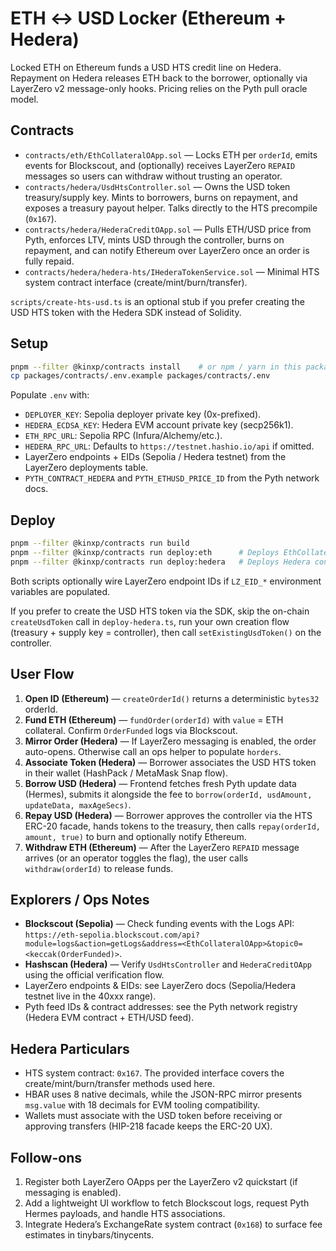 # ETH ↔ USD Locker (Ethereum + Hedera)

Locked ETH on Ethereum funds a USD HTS credit line on Hedera. Repayment on Hedera releases ETH back to the borrower, optionally via LayerZero v2 message-only hooks. Pricing relies on the Pyth pull oracle model.

## Contracts

- `contracts/eth/EthCollateralOApp.sol` — Locks ETH per `orderId`, emits events for Blockscout, and (optionally) receives LayerZero `REPAID` messages so users can withdraw without trusting an operator.
- `contracts/hedera/UsdHtsController.sol` — Owns the USD token treasury/supply key. Mints to borrowers, burns on repayment, and exposes a treasury payout helper. Talks directly to the HTS precompile (`0x167`).
- `contracts/hedera/HederaCreditOApp.sol` — Pulls ETH/USD price from Pyth, enforces LTV, mints USD through the controller, burns on repayment, and can notify Ethereum over LayerZero once an order is fully repaid.
- `contracts/hedera/hedera-hts/IHederaTokenService.sol` — Minimal HTS system contract interface (create/mint/burn/transfer).

`scripts/create-hts-usd.ts` is an optional stub if you prefer creating the USD HTS token with the Hedera SDK instead of Solidity.

## Setup

```bash
pnpm --filter @kinxp/contracts install    # or npm / yarn in this package
cp packages/contracts/.env.example packages/contracts/.env
```

Populate `.env` with:

- `DEPLOYER_KEY`: Sepolia deployer private key (0x-prefixed).
- `HEDERA_ECDSA_KEY`: Hedera EVM account private key (secp256k1).
- `ETH_RPC_URL`: Sepolia RPC (Infura/Alchemy/etc.).
- `HEDERA_RPC_URL`: Defaults to `https://testnet.hashio.io/api` if omitted.
- LayerZero endpoints + EIDs (Sepolia / Hedera testnet) from the LayerZero deployments table.
- `PYTH_CONTRACT_HEDERA` and `PYTH_ETHUSD_PRICE_ID` from the Pyth network docs.

## Deploy

```bash
pnpm --filter @kinxp/contracts run build
pnpm --filter @kinxp/contracts run deploy:eth      # Deploys EthCollateralOApp to Sepolia
pnpm --filter @kinxp/contracts run deploy:hedera   # Deploys Hedera contracts, creates USD HTS, transfers controller ownership
```

Both scripts optionally wire LayerZero endpoint IDs if `LZ_EID_*` environment variables are populated.

If you prefer to create the USD HTS token via the SDK, skip the on-chain `createUsdToken` call in `deploy-hedera.ts`, run your own creation flow (treasury + supply key = controller), then call `setExistingUsdToken()` on the controller.

## User Flow

1. **Open ID (Ethereum)** — `createOrderId()` returns a deterministic `bytes32` orderId.
2. **Fund ETH (Ethereum)** — `fundOrder(orderId)` with `value` = ETH collateral. Confirm `OrderFunded` logs via Blockscout.
3. **Mirror Order (Hedera)** — If LayerZero messaging is enabled, the order auto-opens. Otherwise call an ops helper to populate `horders`.
4. **Associate Token (Hedera)** — Borrower associates the USD HTS token in their wallet (HashPack / MetaMask Snap flow).
5. **Borrow USD (Hedera)** — Frontend fetches fresh Pyth update data (Hermes), submits it alongside the fee to `borrow(orderId, usdAmount, updateData, maxAgeSecs)`.
6. **Repay USD (Hedera)** — Borrower approves the controller via the HTS ERC-20 facade, hands tokens to the treasury, then calls `repay(orderId, amount, true)` to burn and optionally notify Ethereum.
7. **Withdraw ETH (Ethereum)** — After the LayerZero `REPAID` message arrives (or an operator toggles the flag), the user calls `withdraw(orderId)` to release funds.

## Explorers / Ops Notes

- **Blockscout (Sepolia)** — Check funding events with the Logs API:  
  `https://eth-sepolia.blockscout.com/api?module=logs&action=getLogs&address=<EthCollateralOApp>&topic0=<keccak(OrderFunded)>`.
- **Hashscan (Hedera)** — Verify `UsdHtsController` and `HederaCreditOApp` using the official verification flow.
- LayerZero endpoints & EIDs: see LayerZero docs (Sepolia/Hedera testnet live in the 40xxx range).
- Pyth feed IDs & contract addresses: see the Pyth network registry (Hedera EVM contract + ETH/USD feed).

## Hedera Particulars

- HTS system contract: `0x167`. The provided interface covers the create/mint/burn/transfer methods used here.
- HBAR uses 8 native decimals, while the JSON-RPC mirror presents `msg.value` with 18 decimals for EVM tooling compatibility.
- Wallets must associate with the USD token before receiving or approving transfers (HIP-218 facade keeps the ERC-20 UX).

## Follow-ons

1. Register both LayerZero OApps per the LayerZero v2 quickstart (if messaging is enabled).
2. Add a lightweight UI workflow to fetch Blockscout logs, request Pyth Hermes payloads, and handle HTS associations.
3. Integrate Hedera’s ExchangeRate system contract (`0x168`) to surface fee estimates in tinybars/tinycents.
